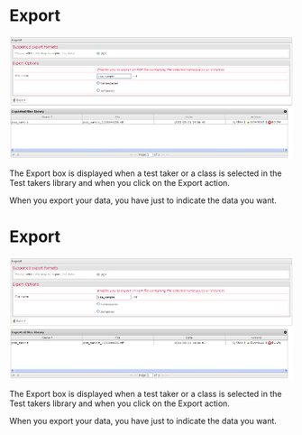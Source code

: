 <!--
author:
    - 'Jérôme Bogaerts'
created_at: '2012-04-12 18:15:06'
updated_at: '2013-03-13 13:55:24'
tags:
    - 'Manage Test Takers'
-->

Export
======

![](../resources/testtakers-export1.png)

The Export box is displayed when a test taker or a class is selected in the Test takers library and when you click on the Export action.

When you export your data, you have just to indicate the data you want.

Export
======

![](../resources/testtakers-export1.png)

The Export box is displayed when a test taker or a class is selected in the Test takers library and when you click on the Export action.

When you export your data, you have just to indicate the data you want.


